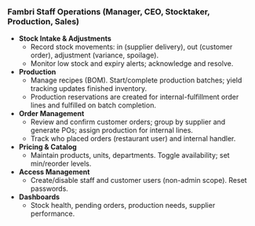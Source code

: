 ### Fambri Staff Operations (Manager, CEO, Stocktaker, Production, Sales)

- **Stock Intake & Adjustments**
  - Record stock movements: in (supplier delivery), out (customer order), adjustment (variance, spoilage).
  - Monitor low stock and expiry alerts; acknowledge and resolve.
- **Production**
  - Manage recipes (BOM). Start/complete production batches; yield tracking updates finished inventory.
  - Production reservations are created for internal-fulfillment order lines and fulfilled on batch completion.
- **Order Management**
  - Review and confirm customer orders; group by supplier and generate POs; assign production for internal lines.
  - Track who placed orders (restaurant user) and internal handler.
- **Pricing & Catalog**
  - Maintain products, units, departments. Toggle availability; set min/reorder levels.
- **Access Management**
  - Create/disable staff and customer users (non-admin scope). Reset passwords.
- **Dashboards**
  - Stock health, pending orders, production needs, supplier performance.
